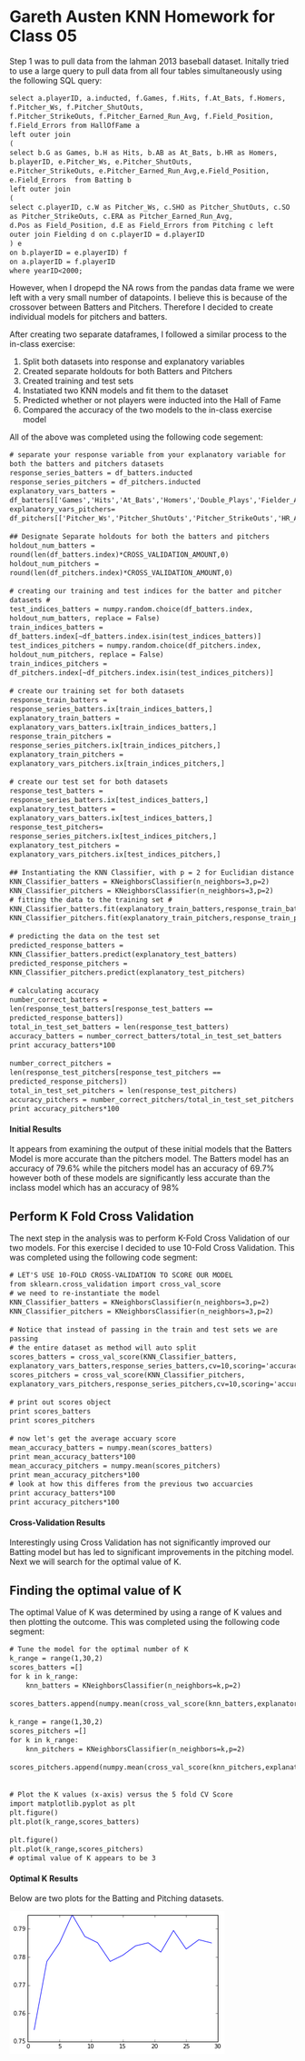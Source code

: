 # Gareth Austen KNN Homework for Class 05

Step 1 was to pull data from the lahman 2013 baseball dataset. Initally tried to use a large query to pull data from all
four tables simultaneously using the following SQL query:

```
select a.playerID, a.inducted, f.Games, f.Hits, f.At_Bats, f.Homers, f.Pitcher_Ws, f.Pitcher_ShutOuts,
f.Pitcher_StrikeOuts, f.Pitcher_Earned_Run_Avg, f.Field_Position, f.Field_Errors from HallOfFame a 
left outer join 
(
select b.G as Games, b.H as Hits, b.AB as At_Bats, b.HR as Homers, b.playerID, e.Pitcher_Ws, e.Pitcher_ShutOuts,
e.Pitcher_StrikeOuts, e.Pitcher_Earned_Run_Avg,e.Field_Position, e.Field_Errors  from Batting b
left outer join 
(
select c.playerID, c.W as Pitcher_Ws, c.SHO as Pitcher_ShutOuts, c.SO as Pitcher_StrikeOuts, c.ERA as Pitcher_Earned_Run_Avg, 
d.Pos as Field_Position, d.E as Field_Errors from Pitching c left outer join Fielding d on c.playerID = d.playerID
) e 
on b.playerID = e.playerID) f
on a.playerID = f.playerID
where yearID<2000;
```

However, when I dropepd the NA rows from the pandas data frame we were left with a very small number of datapoints. 
I believe this is because of the crossover between Batters and Pitchers. Therefore I decided to create individual models
for pitchers and batters. 

After creating two separate dataframes, I followed a similar process to the in-class exercise:
1. Split both datasets into response and explanatory variables
2. Created separate holdouts for both Batters and Pitchers
3. Created training and test sets
4. Instatiated two KNN models and fit them to the dataset
5. Predicted whether or not players were inducted into the Hall of Fame
6. Compared the accuracy of the two models to the in-class exercise model

All of the above was completed using the following code segement:

```
# separate your response variable from your explanatory variable for both the batters and pitchers datasets
response_series_batters = df_batters.inducted
response_series_pitchers = df_pitchers.inducted
explanatory_vars_batters = df_batters[['Games','Hits','At_Bats','Homers','Double_Plays','Fielder_Assists','Field_Errors']]
explanatory_vars_pitchers= df_pitchers[['Pitcher_Ws','Pitcher_ShutOuts','Pitcher_StrikeOuts','HR_Allowed','Complete_Games']]

## Designate Separate holdouts for both the batters and pitchers 
holdout_num_batters = round(len(df_batters.index)*CROSS_VALIDATION_AMOUNT,0)
holdout_num_pitchers = round(len(df_pitchers.index)*CROSS_VALIDATION_AMOUNT,0)

# creating our training and test indices for the batter and pitcher datasets #
test_indices_batters = numpy.random.choice(df_batters.index, holdout_num_batters, replace = False)
train_indices_batters = df_batters.index[~df_batters.index.isin(test_indices_batters)]
test_indices_pitchers = numpy.random.choice(df_pitchers.index, holdout_num_pitchers, replace = False)
train_indices_pitchers = df_pitchers.index[~df_pitchers.index.isin(test_indices_pitchers)] 

# create our training set for both datasets
response_train_batters = response_series_batters.ix[train_indices_batters,]
explanatory_train_batters = explanatory_vars_batters.ix[train_indices_batters,]
response_train_pitchers = response_series_pitchers.ix[train_indices_pitchers,]
explanatory_train_pitchers = explanatory_vars_pitchers.ix[train_indices_pitchers,]

# create our test set for both datasets
response_test_batters = response_series_batters.ix[test_indices_batters,]
explanatory_test_batters = explanatory_vars_batters.ix[test_indices_batters,]
response_test_pitchers= response_series_pitchers.ix[test_indices_pitchers,]
explanatory_test_pitchers = explanatory_vars_pitchers.ix[test_indices_pitchers,]

## Instantiating the KNN Classifier, with p = 2 for Euclidian distance
KNN_Classifier_batters = KNeighborsClassifier(n_neighbors=3,p=2)
KNN_Classifier_pitchers = KNeighborsClassifier(n_neighbors=3,p=2)
# fitting the data to the training set #
KNN_Classifier_batters.fit(explanatory_train_batters,response_train_batters)
KNN_Classifier_pitchers.fit(explanatory_train_pitchers,response_train_pitchers)

# predicting the data on the test set
predicted_response_batters = KNN_Classifier_batters.predict(explanatory_test_batters)
predicted_response_pitchers = KNN_Classifier_pitchers.predict(explanatory_test_pitchers)

# calculating accuracy
number_correct_batters = len(response_test_batters[response_test_batters == predicted_response_batters])
total_in_test_set_batters = len(response_test_batters)
accuracy_batters = number_correct_batters/total_in_test_set_batters
print accuracy_batters*100

number_correct_pitchers = len(response_test_pitchers[response_test_pitchers == predicted_response_pitchers])
total_in_test_set_pitchers = len(response_test_pitchers)
accuracy_pitchers = number_correct_pitchers/total_in_test_set_pitchers
print accuracy_pitchers*100
```

#### Initial Results 
It appears from examining the output of these initial models that the Batters Model is more accurate than 
the pitchers model. The Batters model has an accuracy of 79.6% while the pitchers model has an accuracy of
69.7% however both of these models are significantly less accurate than the inclass model which has an 
accuracy of 98%

## Perform K Fold Cross Validation

The next step in the analysis was to perform K-Fold Cross Validation of our two models. For this exercise 
I decided to use 10-Fold Cross Validation. This was completed using the following code segment: 

```
# LET'S USE 10-FOLD CROSS-VALIDATION TO SCORE OUR MODEL
from sklearn.cross_validation import cross_val_score
# we need to re-instantiate the model
KNN_Classifier_batters = KNeighborsClassifier(n_neighbors=3,p=2)
KNN_Classifier_pitchers = KNeighborsClassifier(n_neighbors=3,p=2)

# Notice that instead of passing in the train and test sets we are passing 
# the entire dataset as method will auto split
scores_batters = cross_val_score(KNN_Classifier_batters, explanatory_vars_batters,response_series_batters,cv=10,scoring='accuracy')
scores_pitchers = cross_val_score(KNN_Classifier_pitchers, explanatory_vars_pitchers,response_series_pitchers,cv=10,scoring='accuracy')
                         
# print out scores object
print scores_batters 
print scores_pitchers
        
# now let's get the average accuary score 
mean_accuracy_batters = numpy.mean(scores_batters)
print mean_accuracy_batters*100
mean_accuracy_pitchers = numpy.mean(scores_pitchers)
print mean_accuracy_pitchers*100
# look at how this differes from the previous two accuarcies 
print accuracy_batters*100
print accuracy_pitchers*100
``` 

#### Cross-Validation Results

Interestingly using Cross Validation has not significantly improved our Batting model but has led to significant improvements in the pitching model. Next we will search for the optimal value of K. 

## Finding the optimal value of K

The optimal Value of K was determined by using a range of K values and then plotting the outcome. This was completed using the following code segment: 

```
# Tune the model for the optimal number of K
k_range = range(1,30,2)
scores_batters =[]
for k in k_range:
    knn_batters = KNeighborsClassifier(n_neighbors=k,p=2)
    scores_batters.append(numpy.mean(cross_val_score(knn_batters,explanatory_vars_batters,response_series_batters,cv=5,scoring='accuracy')))
    
k_range = range(1,30,2)
scores_pitchers =[]
for k in k_range:
    knn_pitchers = KNeighborsClassifier(n_neighbors=k,p=2)
    scores_pitchers.append(numpy.mean(cross_val_score(knn_pitchers,explanatory_vars_pitchers,response_series_pitchers,cv=5,scoring='accuracy')))

    
# Plot the K values (x-axis) versus the 5 fold CV Score
import matplotlib.pyplot as plt
plt.figure()
plt.plot(k_range,scores_batters)

plt.figure()
plt.plot(k_range,scores_pitchers)
# optimal value of K appears to be 3
```

#### Optimal K Results
Below are two plots for the Batting and Pitching datasets. 

![HW_05 - Optimal K-range for Batters Data](https://github.com/GarAust89/DAT5_BOS_students/blob/master/GarAust89/Class_05%20HW/HW_05%20-%20Optimal%20K-range%20for%20Batters%20Data.png)



